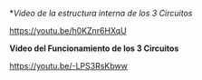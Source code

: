
**Video de la estructura interna de los 3 Circuitos*

https://youtu.be/h0KZnr6HXqU

**Video del Funcionamiento de los 3 Circuitos**

https://youtu.be/-LPS3RsKbww
